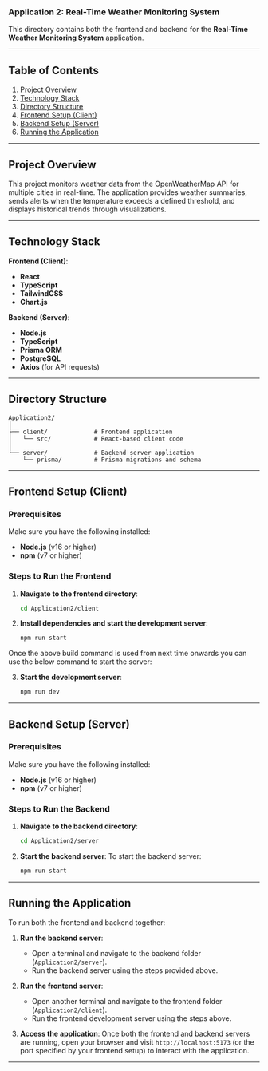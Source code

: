 ### Application 2: Real-Time Weather Monitoring System

This directory contains both the frontend and backend for the **Real-Time Weather Monitoring System** application.

---

## Table of Contents

1. [Project Overview](#project-overview)
2. [Technology Stack](#technology-stack)
3. [Directory Structure](#directory-structure)
4. [Frontend Setup (Client)](#frontend-setup-client)
5. [Backend Setup (Server)](#backend-setup-server)
6. [Running the Application](#running-the-application)

---

## Project Overview

This project monitors weather data from the OpenWeatherMap API for multiple cities in real-time. The application provides weather summaries, sends alerts when the temperature exceeds a defined threshold, and displays historical trends through visualizations.

---

## Technology Stack

**Frontend (Client)**:
- **React**
- **TypeScript**
- **TailwindCSS**
- **Chart.js**

**Backend (Server)**:
- **Node.js**
- **TypeScript**
- **Prisma ORM**
- **PostgreSQL**
- **Axios** (for API requests)

---

## Directory Structure

```
Application2/
│
├── client/             # Frontend application
│   └── src/            # React-based client code
│
└── server/             # Backend server application
    └── prisma/         # Prisma migrations and schema
```

---

## Frontend Setup (Client)

### Prerequisites

Make sure you have the following installed:
- **Node.js** (v16 or higher)
- **npm** (v7 or higher)

### Steps to Run the Frontend

1. **Navigate to the frontend directory**:
    ```bash
    cd Application2/client
    ```

2. **Install dependencies and start the development server**:
    ```bash
    npm run start
    ```

Once the above build command is used from next time onwards you can use the below command to start the server:

3. **Start the development server**:
    ```bash
    npm run dev
    ```

---

## Backend Setup (Server)

### Prerequisites

Make sure you have the following installed:
- **Node.js** (v16 or higher)
- **npm** (v7 or higher)

### Steps to Run the Backend

1. **Navigate to the backend directory**:
    ```bash
    cd Application2/server
    ```

2. **Start the backend server**:
    To start the backend server:
    ```bash
    npm run start
    ```

---

## Running the Application

To run both the frontend and backend together:

1. **Run the backend server**:
    - Open a terminal and navigate to the backend folder (`Application2/server`).
    - Run the backend server using the steps provided above.

2. **Run the frontend server**:
    - Open another terminal and navigate to the frontend folder (`Application2/client`).
    - Run the frontend development server using the steps above.

3. **Access the application**:
    Once both the frontend and backend servers are running, open your browser and visit `http://localhost:5173` (or the port specified by your frontend setup) to interact with the application.

---
